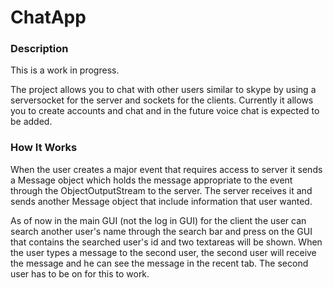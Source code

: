 # ChatApp

### Description
This is a work in progress.

The project allows you to chat with other users similar to skype by using a serversocket for the server and sockets for the clients. Currently it allows you to create accounts and chat and in the future voice chat is expected to be added.

### How It Works
When the user creates a major event that requires access to server it sends a Message object which holds the message appropriate to the event through the ObjectOutputStream to the server. The server receives it and sends another Message object that include information that user wanted.

As of now in the main GUI (not the log in GUI) for the client the user can search another user's name through the search bar and press on the GUI that contains the searched user's id and two textareas will be shown. When the user types a message to the second user, the second user will receive the message and he can see the message in the recent tab. The second user has to be on for this to work.

